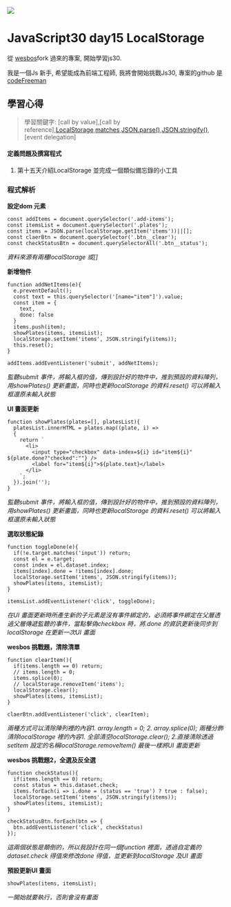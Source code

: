 ![](https://javascript30.com/images/JS3-social-share.png)

# JavaScript30 day15 LocalStorage

從 [wesbos](https://github.com/wesbos/JavaScript30)fork 過來的專案, 開始學習js30.

我是一個Js 新手, 希望能成為前端工程師, 我將會開始挑戰Js30, 專案的github 是 [codeFreeman](https://github.com/codeFreeman/JavaScript30)

## 學習心得

> 學習關鍵字: [call by value],[call by reference],[LocalStorage](https://developer.mozilla.org/en-US/docs/Web/API/Storage/LocalStorage),[matches](https://developer.mozilla.org/en-US/docs/Web/API/Element/matches),[JSON.parse()](https://developer.mozilla.org/en-US/docs/Web/JavaScript/Reference/Global_Objects/JSON/parse),[JSON.stringify()](https://developer.mozilla.org/en-US/docs/Web/JavaScript/Reference/Global_Objects/JSON/stringify),[event delegation]

#### 定義問題及撰寫程式

1. 第十五天介紹LocalStorage 並完成一個類似備忘錄的小工具

### 程式解析

**設定dom 元素**

    const addItems = document.querySelector('.add-items');
    const itemsList = document.querySelector('.plates');
    const items = JSON.parse(localStorage.getItem('items'))||[];
    const claerBtn = document.querySelector('.btn__clear');
    const checkStatusBtn = document.querySelectorAll('.btn__status');

*資料來源有兩種localStorage 或[]*

**新增物件**

    function addNetItems(e){
      e.preventDefault();
      const text = this.querySelector('[name="item"]').value;
      const item = {
        text,
        done: false
      }
      items.push(item);
      showPlates(items, itemsList);
      localStorage.setItem('items', JSON.stringify(items));
      this.reset();
    }

    addItems.addEventListener('submit', addNetItems);

*監聽submit 事件，將輸入框的值，傳到設計好的物件中，推到預設的資料陣列，用showPlates() 更新畫面，同時也更新localStorage 的資料.reset() 可以將輸入框還原未輸入狀態*

**UI 畫面更新**

    function showPlates(plates=[], platesList){
      platesList.innerHTML = plates.map((plate, i) =>
      {
        return `
          <li>
            <input type="checkbox" data-index=${i} id="item${i}" ${plate.done?"checked":""} />
            <label for="item${i}">${plate.text}</label>
          </li>
        `;
      }).join('');
    }

*監聽submit 事件，將輸入框的值，傳到設計好的物件中，推到預設的資料陣列，用showPlates() 更新畫面，同時也更新localStorage 的資料.reset() 可以將輸入框還原未輸入狀態*

**選取狀態紀錄**

    function toggleDone(e){
      if(!e.target.matches('input')) return;
      const el = e.target;
      const index = el.dataset.index;
      items[index].done = !items[index].done;
      localStorage.setItem('items', JSON.stringify(items));
      showPlates(items, itemsList);
    }

    itemsList.addEventListener('click', toggleDone);

*在UI 畫面更新時所產生新的子元素是沒有事件綁定的，必須將事件綁定在父層透過父層傳遞監聽的事件，當點擊偽checkbox 時，將.done 的資訊更新後同步到localStorage 在更新一次UI 畫面*

**wesbos 挑戰題，清除清單**

    function clearItem(){
      if(items.length == 0) return;
      // items.length = 0;
      items.splice(0);
      // localStorage.removeItem('items');
      localStorage.clear();
      showPlates(items, itemsList);
    }

    claerBtn.addEventListener('click', clearItem);

*兩種方式可以清除陣列裡的內容1. array.length = 0; 2. array.splice(0); 兩種分飾清除localStorage 裡的內容1. 全部清空localStorage.clear(); 2.直接清除透過setItem 設定的名稱localStorage.removeItem() 最後一樣將UI 畫面更新*

**wesbos 挑戰題2，全選及反全選**

    function checkStatus(){
      if(items.length == 0) return;
      const status = this.dataset.check;
      items.forEach(i => i.done = (status == 'true') ? true : false);
      localStorage.setItem('items', JSON.stringify(items));
      showPlates(items, itemsList);
    }

    checkStatusBtn.forEach(btn => {
      btn.addEventListener('click', checkStatus)
    });

*這兩個狀態是顛倒的，所以我設計在同一個function 裡面，透過自定義的dataset.check 得值來修改done 得值，並更新到localStorage 及UI 畫面*

**預設更新UI 畫面**

    showPlates(items, itemsList);

*一開始就要執行，否則會沒有畫面*
